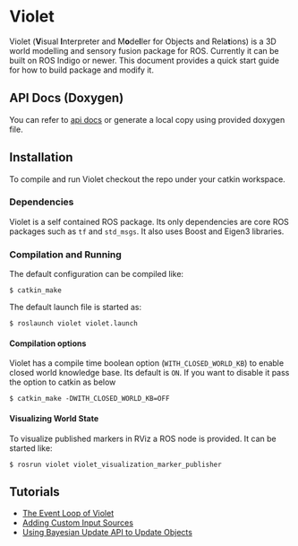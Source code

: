 # Violet

Violet (**V**isual **I**nterpreter and M**o**de**l**ler for Objects and Rela**t**ions) is a 3D world modelling and sensory fusion package for ROS. Currently it can be built on ROS Indigo or newer. This document provides a quick start guide for how to build package and modify it.


## API Docs (Doxygen)
You can refer to [api docs](url) or generate a local copy using provided doxygen file.

## Installation

To compile and run Violet checkout the repo under your catkin workspace.

### Dependencies

Violet is a self contained ROS package. Its only dependencies are core ROS packages such as `tf` and `std_msgs`. It also uses Boost and Eigen3 libraries.

### Compilation and Running
The default configuration can be compiled like:
```
$ catkin_make
```
The default launch file is started as:
```
$ roslaunch violet violet.launch
```

#### Compilation options

Violet has a compile time boolean option (`WITH_CLOSED_WORLD_KB`) to enable closed world knowledge base. Its default is `ON`.  If you want to disable it pass the option to catkin as below

```
$ catkin_make -DWITH_CLOSED_WORLD_KB=OFF
```


#### Visualizing World State
To visualize published markers in RViz a ROS node is provided. It can be started like:
```
$ rosrun violet violet_visualization_marker_publisher
```

## Tutorials
* [The Event Loop of Violet](event_loop.md)
* [Adding Custom Input Sources](adding_input_sources.md)
* [Using Bayesian Update API to Update Objects](using_bayes_update_api.md)

